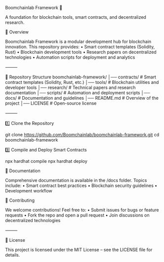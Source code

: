 Boomchainlab Framework 🚀

A foundation for blockchain tools, smart contracts, and decentralized research.

📌 Overview

Boomchainlab Framework is a modular development hub for blockchain innovation. This repository provides:
	•	Smart contract templates (Solidity, Rust)
	•	Blockchain development tools
	•	Research papers on decentralized technologies
	•	Automation scripts for deployment and analytics


⸻

📂 Repository Structure
boomchainlab-framework/
│── contracts/         # Smart contract templates (Solidity, Rust, etc.)
│── tools/             # Blockchain utilities and developer tools
│── research/          # Technical papers and research documentation
│── scripts/           # Automation and deployment scripts
│── docs/              # Documentation and guidelines
│── README.md          # Overview of the project
│── LICENSE            # Open-source license


⸻

1️⃣ Clone the Repository

git clone https://github.com/Boomchainlab/boomchainlab-framework.git
cd boomchainlab-framework


3️⃣ Compile and Deploy Smart Contracts

npx hardhat compile
npx hardhat deploy

📖 Documentation

Comprehensive documentation is available in the /docs folder. Topics include:
	•	Smart contract best practices
	•	Blockchain security guidelines
	•	Development workflow

 
🤝 Contributing

We welcome contributions! Feel free to:
	•	Submit issues for bugs or feature requests
	•	Fork the repo and open a pull request
	•	Join discussions on decentralized technologies

⸻

📜 License

This project is licensed under the MIT License – see the LICENSE file for details.
